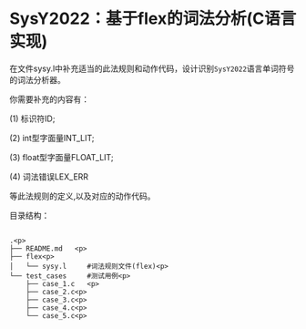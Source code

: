 # SysY2022：基于flex的词法分析(C语言实现)

在文件sysy.l中补充适当的此法规则和动作代码，设计识别`SysY2022`语言单词符号的词法分析器。

你需要补充的内容有：<p>
(1) 标识符ID;<p>
(2) int型字面量INT_LIT;<p>
(3) float型字面量FLOAT_LIT;<p>
(4) 词法错误LEX_ERR<p>

等此法规则的定义,以及对应的动作代码。<p>

目录结构：<p>
```
    
.<p>
├── README.md   <p>
├── flex<p>
│   └── sysy.l     #词法规则文件(flex)<p>
└── test_cases     #测试用例<p>
    ├── case_1.c   <p>
    ├── case_2.c<p>
    ├── case_3.c<p>
    ├── case_4.c<p>
    └── case_5.c<p>
```    
    
